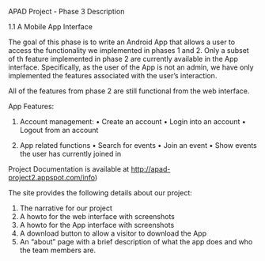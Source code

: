 APAD Project - Phase 3 Description

1.1 A Mobile App Interface

The goal of this phase is to write an Android App that allows a user to access the functionality we implemented in phases 1 and 2. Only a subset of th feature implemented in phase 2 are currently available in the App interface. Specifically, as the user of the App is not an admin, we have only implemented the features associated with the user’s interaction.

All of the features from phase 2 are still functional from the web interface. 

App Features:

1. Account management:
  • Create an account
  • Login into an account
  • Logout from an account
  
2. App related functions 
  • Search for events
  • Join an event
  • Show events the user has currently joined in

Project Documentation is available at http://apad-project2.appspot.com/info) 

The site provides the following details about our project:
1. The narrative for our project
2. A howto for the web interface with screenshots
3. A howto for the App interface with screenshots
4. A download button to allow a visitor to download the App
5. An “about” page with a brief description of what the app does and who the team members are.
